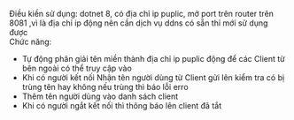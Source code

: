 Điều kiền sử dụng: dotnet 8, có địa chỉ ip puplic, mở port trên router trên 8081 ,vì là địa chỉ ip động nên cần dịch vụ ddns có sẵn thỉ mới sử dụng được  
Chức năng:
  + Tự động phân giải tên miền thành địa chỉ ip  puplic động để các Client từ bên ngoài có thể truy cập vào
  + Khi có người kết nối Nhận tên người dùng từ Client gửi lên kiểm tra có bị trùng tên hay không nếu trùng thì báo lỗi erro
  + Thêm tên người dùng vào danh sách client
  + Khi có người ngắt kết nối thì thông báo lên client đã tắt
